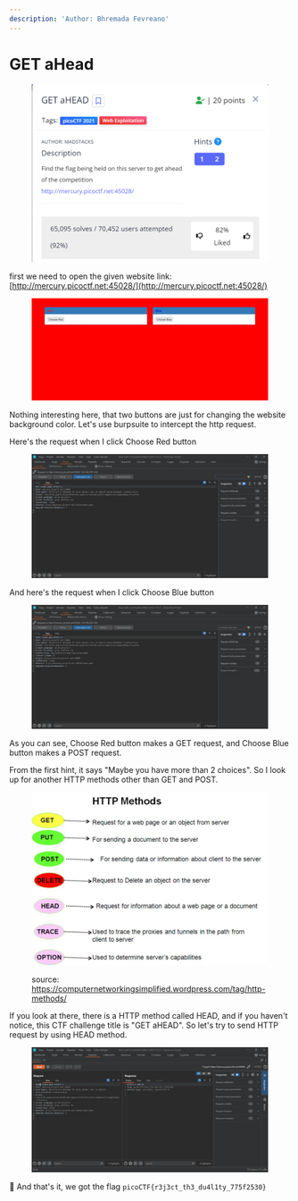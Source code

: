 ```yaml
---
description: 'Author: Bhremada Fevreano'
---
```


# GET aHead

<figure><img src="../../.gitbook/assets/image (7) (1).png" alt=""><figcaption></figcaption></figure>

first we need to open the given website link: [http://mercury.picoctf.net:45028/](http://mercury.picoctf.net:45028/)

<figure><img src="../../.gitbook/assets/image (1) (1) (1) (1).png" alt=""><figcaption></figcaption></figure>

Nothing interesting here, that two buttons are just for changing the website background color. Let's use burpsuite to intercept the http request.

Here's the request when I click Choose Red button

<figure><img src="../../.gitbook/assets/image (2) (1) (1).png" alt=""><figcaption></figcaption></figure>

And here's the request when I click Choose Blue button

<figure><img src="../../.gitbook/assets/image (3) (1) (1).png" alt=""><figcaption></figcaption></figure>

As you can see, Choose Red button makes a GET request, and Choose Blue button makes a POST request.&#x20;

From the first hint, it says "Maybe you have more than 2 choices". So I look up for another HTTP methods other than GET and POST.

<figure><img src="../../.gitbook/assets/image (4) (1) (1).png" alt=""><figcaption><p>source: <a href="https://computernetworkingsimplified.wordpress.com/tag/http-methods/">https://computernetworkingsimplified.wordpress.com/tag/http-methods/</a></p></figcaption></figure>

If you look at there, there is a HTTP method called HEAD, and if you haven't notice, this CTF challenge title is "GET aHEAD". So let's try to send HTTP request by using HEAD method.

<figure><img src="../../.gitbook/assets/image (5) (1) (1).png" alt=""><figcaption></figcaption></figure>

🎉 And that's it, we got the flag `picoCTF{r3j3ct_th3_du4l1ty_775f2530}`
